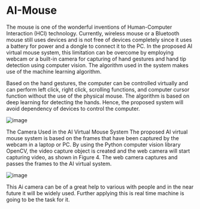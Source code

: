 # AI-Mouse
The mouse is one of the wonderful inventions of Human-Computer Interaction (HCI) technology. Currently, wireless mouse or a Bluetooth mouse still uses devices and is not 
free of devices completely since it uses a battery for power and a dongle to connect it to the PC. In the proposed AI virtual mouse system, this limitation can be overcome by employing webcam or a built-in camera for capturing of hand gestures and hand tip detection using computer vision. The algorithm used in the system makes use of the machine learning algorithm. 

Based on the hand gestures, the computer can be controlled virtually and can perform left click, right click, scrolling functions, and computer cursor function without the use of the physical mouse. The algorithm is based on deep learning for detecting the hands. Hence, the proposed system will avoid dependency of devices to control the computer.

![image](https://user-images.githubusercontent.com/66880196/189036765-0c3c107b-9181-4b54-8262-74dec06df3cc.png)

The Camera Used in the AI Virtual Mouse System
The proposed AI virtual mouse system is based on the frames that have been captured by the webcam in a laptop or PC. By using the Python computer vision library OpenCV, 
the video capture object is created and the web camera will start capturing video, as shown in Figure 4. The web camera captures and passes the frames to the AI virtual 
system.


![image](https://user-images.githubusercontent.com/66880196/189036960-be688dfe-25dd-42ca-9d44-1fc77db9dc39.png)


This Ai camera can be of a great help to various with people and in the near future it will be widely used.
Further applying this is real time machine is going to be the task for it.

